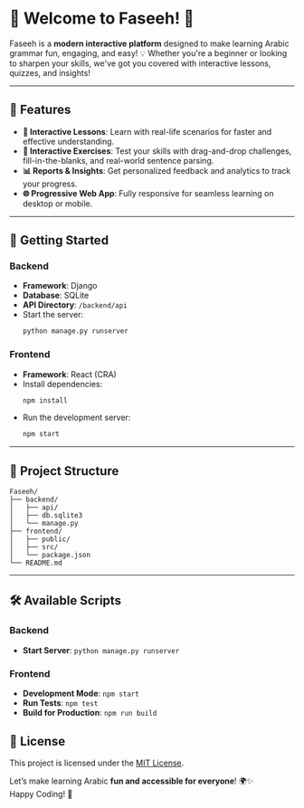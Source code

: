 # 🎉 Welcome to Faseeh! 🚀

Faseeh is a **modern interactive platform** designed to make learning Arabic grammar fun, engaging, and easy! 💡 Whether you're a beginner or looking to sharpen your skills, we've got you covered with interactive lessons, quizzes, and insights!

---

## 🌟 Features
- **📘 Interactive Lessons**: Learn with real-life scenarios for faster and effective understanding.
- **🎯 Interactive Exercises**: Test your skills with drag-and-drop challenges, fill-in-the-blanks, and real-world sentence parsing.
- **📊 Reports & Insights**: Get personalized feedback and analytics to track your progress.
- **🌐 Progressive Web App**: Fully responsive for seamless learning on desktop or mobile.

---

## 🚀 Getting Started

### Backend
- **Framework**: Django
- **Database**: SQLite
- **API Directory**: `/backend/api`
- Start the server:
  ```bash
  python manage.py runserver
  ```

### Frontend
- **Framework**: React (CRA)
- Install dependencies:
  ```bash
  npm install
  ```
- Run the development server:
  ```bash
  npm start
  ```

---

## 📂 Project Structure
```
Faseeh/
├── backend/
│   ├── api/
│   ├── db.sqlite3
│   └── manage.py
├── frontend/
│   ├── public/
│   ├── src/
│   └── package.json
└── README.md
```

---

## 🛠️ Available Scripts

### Backend
- **Start Server**: `python manage.py runserver`

### Frontend
- **Development Mode**: `npm start`
- **Run Tests**: `npm test`
- **Build for Production**: `npm run build`


## 📄 License
This project is licensed under the [MIT License](LICENSE).


Let’s make learning Arabic **fun and accessible for everyone**! 🌍✨  
Happy Coding! 🎉
